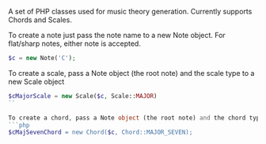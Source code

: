 A set of PHP classes used for music theory generation. Currently supports Chords and Scales.

To create a note just pass the note name to a new Note object. For flat/sharp notes, either note is accepted.
```php
$c = new Note('C');
```

To create a scale, pass a Note object (the root note) and the scale type to a new Scale object
```php
$cMajorScale = new Scale($c, Scale::MAJOR)
``

To create a chord, pass a Note object (the root note) and the chord type to a new Chord object
```php
$cMajSevenChord = new Chord($c, Chord::MAJOR_SEVEN);
```